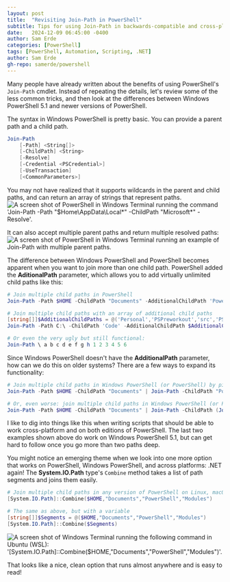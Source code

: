 ```yaml
---
layout: post
title:  "Revisiting Join-Path in PowerShell"
subtitle: Tips for using Join-Path in backwards-compatible and cross-platform PowerShell scripts.
date:   2024-12-09 06:45:00 -0400
author: Sam Erde
categories: [PowerShell]
tags: [PowerShell, Automation, Scripting, .NET]
author: Sam Erde
gh-repo: samerde/powershell
---
```


Many people have already written about the benefits of using PowerShell's `Join-Path` cmdlet. Instead of repeating the details, let's review some of the less common tricks, and then look at the differences between Windows PowerShell 5.1 and newer versions of PowerShell.

The syntax in Windows PowerShell is pretty basic. You can provide a parent path and a child path.

```powershell
Join-Path
    [-Path] <String[]>
    [-ChildPath] <String>
    [-Resolve]
    [-Credential <PSCredential>]
    [-UseTransaction]
    [<CommonParameters>]
```

You may not have realized that it supports wildcards in the parent and child paths, and can return an array of strings that represent paths.
![A screen shot of PowerShell in Windows Terminal running the command 'Join-Path -Path "$Home\AppData\Local*" -ChildPath "Microsoft*" -Resolve'.](https://samerde.github.io/assets/img/content/Join-Path-Wildcards.png)

It can also accept multiple parent paths and return multiple resolved paths:
![A screen shot of PowerShell in Windows Terminal running an example of Join-Path with multiple parent paths.](https://samerde.github.io/assets/img/content/Join-Path-Multiple-Parents.png)

The difference between Windows PowerShell and PowerShell becomes apparent when you want to join more than one child path. PowerShell added the **AditionalPath** parameter, which allows you to add virtually unlimited child paths like this:

```powershell
# Join multiple child paths in PowerShell
Join-Path -Path $HOME -ChildPath "Documents" -AdditionalChildPath 'PowerShell'

# Join multiple child paths with an array of additional child paths
[string[]]$AdditionalChildPaths = @('Personal','PSPreworkout','src','PSPreworkout','Public')
Join-Path -Path C:\ -ChildPath 'Code' -AdditionalChildPath $AdditionalChildPaths

# Or even the very ugly but still functional:
Join-Path \ a b c d e f g h 1 2 3 4 5 6
```

Since Windows PowerShell doesn't have the **AdditionalPath** parameter, how can we do this on older systems? There are a few ways to expand its functionality:

```powershell
# Join multiple child paths in Windows PowerShell (or PowerShell) by piping to the next Join-Path:
Join-Path -Path $HOME -ChildPath "Documents" | Join-Path -ChildPath "PowerShell" | Join-Path -ChildPath "Modules"

# Or, even worse: join multiple child paths in Windows PowerShell (or PowerShell) by nesting commands:
Join-Path -Path $HOME -ChildPath "Documents" | Join-Path -ChildPath (Join-Path -Path "PowerShell" -ChildPath "Modules")
```

I like to dig into things like this when writing scripts that should be able to work cross-platform and on both editions of PowerShell. The last two examples shown above do work on Windows PowerShell 5.1, but can get hard to follow once you go more than two paths deep.

You might notice an emerging theme when we look into one more option that works on PowerShell, Windows PowerShell, and across platforms: .NET again! The **System.IO.Path** type's `Combine` method takes a list of path segments and joins them easily.

```powershell
# Join multiple child paths in any version of PowerShell on Linux, macOS, or Windows
[System.IO.Path]::Combine($HOME,"Documents","PowerShell","Modules")

# The same as above, but with a variable
[string[]]$Segments = @($HOME,"Documents","PowerShell","Modules")
[System.IO.Path]::Combine($Segments)
```

![A screen shot of Windows Terminal running the following command in Ubuntu (WSL): '[System.IO.Path]::Combine($HOME,"Documents","PowerShell","Modules")'.](https://samerde.github.io/assets/img/content/Path-Combine.png)

That looks like a nice, clean option that runs almost anywhere and is easy to read!
